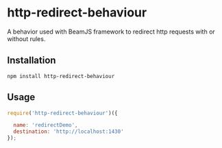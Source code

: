 # http-redirect-behaviour
A behavior used with BeamJS framework to redirect http requests with or without rules.

## Installation

```
npm install http-redirect-behaviour
```

## Usage

```js
require('http-redirect-behaviour')({

  name: 'redirectDemo',
  destination: 'http://localhost:1430'
});
```